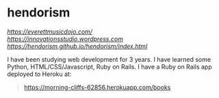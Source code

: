 # hendorism
*<https://everettmusicdojo.com/>*\
*<https://innovationsstudio.wordpress.com>*\
*<https://hendorism.github.io/hendorism/index.html>*

I have been studying web development for 3 years. I have learned some Python, HTML/CSS/Javascript, Ruby on Rails. I have a Ruby on Rails app deployed to Heroku at:
>https://morning-cliffs-62856.herokuapp.com/books


